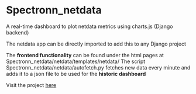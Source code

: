 # Spectronn_netdata
A real-time dashboard to plot netdata metrics using charts.js (Django backend)


The netdata app can be directly imported to add this to any Django project

The **frontend functionality** can be found under the html pages at Spectronn_netdata/netdata/templates/netdata/
The script Spectronn_netdata/netdata/autofetch.py fetches new data every minute and adds it to a json file to be used for the **historic dashboard**

Visit the project [here](http://www.virajgite.com/netdata)
